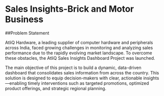 # Sales Insights-Brick and Motor Business
##Problem Statement

AtliQ Hardware, a leading supplier of computer hardware and peripherals across India, faced growing challenges in monitoring and analyzing sales performance due to the rapidly evolving market landscape. To overcome these obstacles, the AtliQ Sales Insights Dashboard Project was launched.

The main objective of this project is to build a dynamic, data-driven dashboard that consolidates sales information from across the country. This solution is designed to equip decision-makers with clear, actionable insights—enabling timely interventions such as targeted promotions, optimized product offerings, and strategic regional planning.
